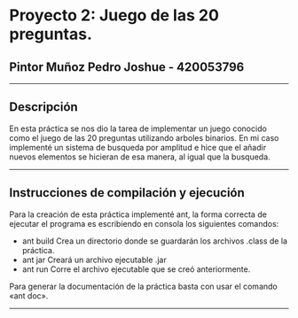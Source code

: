 # Proyecto 2: Juego de las 20 preguntas.

## Pintor Muñoz Pedro Joshue - 420053796

----

## Descripción

En esta práctica se nos dio la tarea de implementar un juego conocido como el juego de las 20 preguntas utilizando arboles binarios.  En mi caso implementé un sistema de busqueda por amplitud e hice que el añadir nuevos elementos se hicieran de esa manera, al igual que la busqueda.

----

## Instrucciones de compilación y ejecución

Para la creación de esta práctica implementé ant, la forma correcta de ejecutar el programa es escribiendo en consola los siguientes comandos: 

 * ant build    Crea un directorio donde se guardarán los archivos .class de la práctica.
 * ant jar      Creará un archivo ejecutable .jar
 * ant run	    Corre el archivo ejecutable que se creó anteriormente.
 
 Para generar la documentación de la práctica basta con usar el comando «ant doc».
 
----


